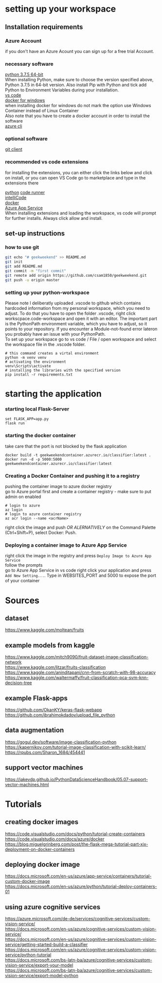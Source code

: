 # setting up your workspace

## Installation requirements
### Azure Account
if you don't have an Azure Acount you can sign up for a free trial Account.

### necessary software
[python 3.7.5 64-bit](https://www.python.org/ftp/python/3.7.5/python-3.7.5-amd64.exe)  
When installing Python, make sure to choose the version specified above, Python 3.7.5 in 64-bit version. Also install Pip with Python and tick add Python to Environment Variables during your installation.  
[vs code](https://code.visualstudio.com/download#)  
[docker for windows](https://docs.docker.com/docker-for-windows/install/)  
when installing docker for windows do not mark the option use Windows Container instead of Linux Container  
Also note that you have to create a docker account in order to install the software  
[azure cli](https://docs.microsoft.com/de-de/cli/azure/install-azure-cli-windows?view=azure-cli-latest)

### optional software
[git client](https://git-scm.com/download/win)  

### recommended vs code extensions
for installing the extensions, you can either click the links below and click 
on install, or you can open VS Code go to marketplace and type in the extensions there

[python](https://marketplace.visualstudio.com/items?itemName=ms-python.python) 
[code runner](https://marketplace.visualstudio.com/items?itemName=formulahendry.code-runner)  
[intelliCode](https://marketplace.visualstudio.com/items?itemName=VisualStudioExptTeam.vscodeintellicode)  
[docker](https://marketplace.visualstudio.com/items?itemName=ms-azuretools.vscode-docker)  
[Azure App Service](https://marketplace.visualstudio.com/items?itemName=ms-azuretools.vscode-azureappservice)  
When installing extensions and loading the workspace, vs code will prompt for further installs. Always click allow and install.


## set-up instructions
### how to use git
```bash
git echo "# geekweekend" >> README.md  
git init  
git add README.md  
git commit -m "first commit"   
git remote add origin https://github.com/csam1850/geekweekend.git  
git push -u origin master  
```

### setting up your python-workspace
Please note I deliberatly uploaded .vscode to github which contains hardcoded 
information from my personal workspace, which you need to adjust.
To do that you have to open the folder .vscode, right click workscpace.code-workspace and open it with an editor. 
The important part is the PythonPath environment variable, which you have to adjust, so it points to your repository. 
If you encounter a Module-not-found error lateron you probably have an issue with your PythonPath.  
To set up your workspace go to vs code / File / open workspace and select the workspace file in the .vscode folder.
  

```shell
# this command creates a virtal environment  
python -m venv venv  
# activating the environment  
venv\Scripts\activate  
# installing the libraries with the specified version  
pip install -r requirements.txt
```

# starting the application
### starting local Flask-Server 

```shell
set FLASK_APP=app.py
flask run
```
  
### starting the docker container 
take care that the port is not blocked by the flask application

```shell
docker build -t geekweekendcontainer.azurecr.io/classifier:latest .
docker run -d -p 5000:5000 geekweekendcontainer.azurecr.io/classifier:latest
```

### Creating a Docker Container and pushing it to a registry
pushing the container image to azure docker registry  
go to Azure portal first and create a container registry - make sure to put
admin on enabled  

```shell
# login to azure
az login
# login to azure container registry
az acr login --name <acrName>
```  
right click the image and push *OR ALERNATIVELY* on the Command Palette (Ctrl+Shift+P), select Docker: Push.


### Deploying a container image to Azure App Service
right click the image in the registry and press `Deploy Image to Azure App Service`  
follow the prompts  
go to Azure App Service in vs code right click your application and press
`Add New Setting...`. 
Type in WEBSITES_PORT and 5000 to expose the port of your container


# Sources
## dataset
https://www.kaggle.com/moltean/fruits

## example models from kaggle
https://www.kaggle.com/mitch9090/fruit-dataset-image-classification-network  
https://www.kaggle.com/litzar/fruits-classification  
https://www.kaggle.com/aninditapani/cnn-from-scratch-with-98-accuracy  
https://www.kaggle.com/waltermaffy/fruit-classification-pca-svm-knn-decision-tree 

## example Flask-apps
https://github.com/OkanKY/keras-flask-webapp  
https://github.com/ibrahimokdadov/upload_file_python

## data augmentation
https://gogul.dev/software/image-classification-python  
https://kapernikov.com/tutorial-image-classification-with-scikit-learn/  
https://rpubs.com/Sharon_1684/454441  

## support vector machines
https://jakevdp.github.io/PythonDataScienceHandbook/05.07-support-vector-machines.html  
  
# Tutorials
## creating docker images
https://code.visualstudio.com/docs/python/tutorial-create-containers  
https://code.visualstudio.com/docs/azure/docker  
https://blog.miguelgrinberg.com/post/the-flask-mega-tutorial-part-xix-deployment-on-docker-containers  

## deploying docker image
https://docs.microsoft.com/en-us/azure/app-service/containers/tutorial-custom-docker-image  
https://docs.microsoft.com/en-us/azure/python/tutorial-deploy-containers-01  

## using azure cognitive services
https://azure.microsoft.com/de-de/services/cognitive-services/custom-vision-service/  
https://docs.microsoft.com/en-us/azure/cognitive-services/custom-vision-service/  
https://docs.microsoft.com/en-us/azure/cognitive-services/custom-vision-service/getting-started-build-a-classifier  
https://docs.microsoft.com/en-us/azure/cognitive-services/custom-vision-service/python-tutorial  
https://docs.microsoft.com/bs-latn-ba/azure/cognitive-services/custom-vision-service/export-your-model  
https://docs.microsoft.com/bs-latn-ba/azure/cognitive-services/custom-vision-service/export-model-python
